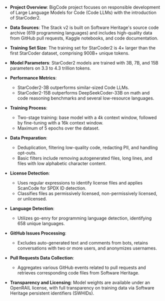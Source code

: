 - **Project Overview**: BigCode project focuses on responsible development of Large Language Models for Code (Code LLMs) with the introduction of StarCoder2.
  
- **Data Sources**: The Stack v2 is built on Software Heritage's source code archive (619 programming languages) and includes high-quality data from GitHub pull requests, Kaggle notebooks, and code documentation.

- **Training Set Size**: The training set for StarCoder2 is 4× larger than the first StarCoder dataset, comprising 900B+ unique tokens.

- **Model Parameters**: StarCoder2 models are trained with 3B, 7B, and 15B parameters on 3.3 to 4.3 trillion tokens.

- **Performance Metrics**: 
  - StarCoder2-3B outperforms similar-sized Code LLMs.
  - StarCoder2-15B outperforms DeepSeekCoder-33B on math and code reasoning benchmarks and several low-resource languages.

- **Training Process**: 
  - Two-stage training: base model with a 4k context window, followed by fine-tuning with a 16k context window.
  - Maximum of 5 epochs over the dataset.

- **Data Preparation**: 
  - Deduplication, filtering low-quality code, redacting PII, and handling opt-outs.
  - Basic filters include removing autogenerated files, long lines, and files with low alphabetic character content.

- **License Detection**: 
  - Uses regular expressions to identify license files and applies ScanCode for SPDX ID detection.
  - Classifies files as permissively licensed, non-permissively licensed, or unlicensed.

- **Language Detection**: 
  - Utilizes go-enry for programming language detection, identifying 658 unique languages.

- **GitHub Issues Processing**: 
  - Excludes auto-generated text and comments from bots, retains conversations with two or more users, and anonymizes usernames.

- **Pull Requests Data Collection**: 
  - Aggregates various GitHub events related to pull requests and retrieves corresponding code files from Software Heritage.

- **Transparency and Licensing**: Model weights are available under an OpenRAIL license, with full transparency on training data via Software Heritage persistent identifiers (SWHIDs).